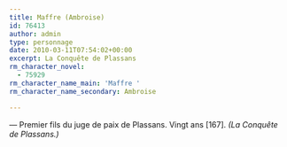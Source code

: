```yaml
---
title: Maffre (Ambroise)
id: 76413
author: admin
type: personnage
date: 2010-03-11T07:54:02+00:00
excerpt: La Conquête de Plassans
rm_character_novel:
  - 75929
rm_character_name_main: 'Maffre '
rm_character_name_secondary: Ambroise

---
```

— Premier fils du juge de paix de Plassans. Vingt ans [167]. _(La Conquête de Plassans.)_